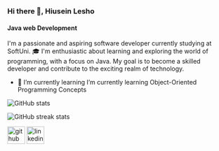 ### Hi there 👋, Hiusein Lesho
#### Java web Development

I'm a passionate and aspiring software developer currently studying at SoftUni. 🎓 I'm enthusiastic about learning and exploring the world of programming, with a focus on Java. My goal is to become a skilled developer and contribute to the exciting realm of technology.

- 🌱 I’m currently learning I’m currently learning Object-Oriented Programming Concepts 

![GitHub stats](https://github-readme-stats.vercel.app/api?username=hiuseinlesho&show_icons=true)  

![GitHub streak stats](https://streak-stats.demolab.com/?user=hiuseinlesho)  

[<img src='https://cdn.jsdelivr.net/npm/simple-icons@3.0.1/icons/github.svg' alt='github' height='40'>](https://github.com/hiuseinlesho)
[<img src='https://cdn.jsdelivr.net/npm/simple-icons@3.0.1/icons/linkedin.svg' alt='linkedin' height='40'>](https://www.linkedin.com/in/hiusein-lesho-944640291/)  

